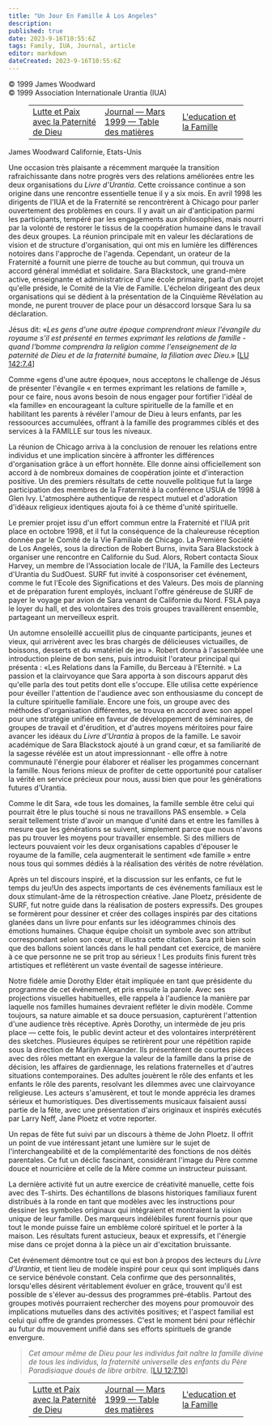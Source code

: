 ```yaml
---
title: "Un Jour En Famille À Los Angeles"
description: 
published: true
date: 2023-9-16T10:55:6Z
tags: Family, IUA, Journal, article
editor: markdown
dateCreated: 2023-9-16T10:55:6Z
---
```


<p class="v-card v-sheet theme--light grey lighten-3 px-2">© 1999 James Woodward<br>© 1999 Association Internationale Urantia (IUA)</p>
<figure class="table chapter-navigator">
  <table>
    <tbody>
      <tr>
        <td>
        <a href="/fr/article/Jeff_Wattles/Struggle_and_Peace_with_the_Fatherhood_of_God">
          <span class="mdi mdi-arrow-left-drop-circle"></span><span class="pl-2">Lutte et Paix avec la Paternité de Dieu</span>
        </a>
        </td>
        <td>
        <a href="/fr/index/articles_iua_journal#journal-mars-1999">
          <span class="mdi mdi-book-open-variant"></span><span class="pl-2">Journal — Mars 1999 — Table des matières</span>
        </a>
        </td>
        <td>
        <a href="/fr/article/Jerry_Prentice/Education_and_Family">
          <span class="pr-2">L'education et la Famille</span><span class="mdi mdi-arrow-right-drop-circle"></span>
        </a>
        </td>
      </tr>
    </tbody>
  </table>
</figure>


James Woodward
Californie, Etats-Unis

Une occasion très plaisante a récemment marquée la transition rafraichissante dans notre progrès vers des relations améliorées entre les deux organisations du _Livre d'Urantia_. Cette croissance continue a son origine dans une rencontre essentielle tenue il y a six mois. En avril 1998 les dirigents de l'IUA et de la Fraternité se rencontrèrent à Chicago pour parler ouvertement des problèmes en cours. Il y avait un air d'anticipation parmi les participants, tempéré par les engagements aux philosophies, mais nourri par la volonté de restorer le tissus de la coopération humaine dans le travail des deux groupes. La réunion principale mit en valeur les déclarations de vision et de structure d'organisation, qui ont mis en lumière les différences notoires dans l'approche de l'agenda. Cependant, un orateur de la Fraternité a fournit une pierre de touche au but commun, qui trouva un accord général immédiat et solidaire. Sara Blackstock, une grand-mère active, enseignante et administratrice d'une école primaire, parla d'un projet qu'elle préside, le Comité de la Vie de Famille. L'échelon dirigeant des deux organisations qui se dédient à la présentation de la Cinquième Révélation au monde, ne purent trouver de place pour un désaccord lorsque Sara lu sa déclaration.

Jésus dit: «_Les gens d'une autre époque comprendront mieux l'évangile du royaume s'il est présenté en termes exprimant les relations de famille - quand l'bomme comprendra la religion comme l'enseignement de la paternité de Dieu et de la fraternité bumaine, la filiation avec Dieu._» <a id="a41_284"></a>[[LU 142:7.4](/fr/The_Urantia_Book/142#p7_4)]

Comme «gens d'une autre époque», nous acceptons le challenge de Jésus de présenter l'évangile « en termes exprimant les relations de famille », pour ce faire, nous avons besoin de nous engager pour fortifier l'idéal de «la famille» en encourageant la culture spirituelle de la famille et en habilitant les parents à révéler l'amour de Dieu à leurs enfants, par les ressoources accumulées, offrant à la famille des programmes ciblés et des services à la FAMILLE sur tous les niveaux.

La réunion de Chicago arriva à la conclusion de renouer les relations entre individus et une implication sincère à affronter les différences d'organisation grâce à un effort honnête. Elle donne ainsi officiellement son accord à de nombreux domaines de coopération jointe et d'interaction positive. Un des premiers résultats de cette nouvelle politique fut la large participation des membres de la Fraternité à la conférence USUA de 1998 à Glen Ivy. L'atmosphère authentique de respect mutuel et d'adoration d'idéaux religieux identiques ajouta foi à ce thème d'unité spirituelle.

Le premier projet issu d'un effort commun entre la Fraternité et l'IUA prit place en octobre 1998, et il fut la conséquence de la chaleureuse réception donnée par le Comité de la Vie Familiale de Chicago. La Première Société de Los Angelés, sous la direction de Robert Burns, invita Sara Blackstock à organiser une rencontre en Californie du Sud. Alors, Robert contacta Sioux Harvey, un membre de l'Association locale de l'IUA, la Famille des Lecteurs d'Urantia du SudOuest. SURF fut invité à cosponsoriser cet événement, comme le fut l'Ecole des Significations et des Valeurs. Des mois de planning et de préparation furent employés, incluant l'offre généreuse de SURF de payer le voyage par avion de Sara venant de Californie du Nord. FSLA paya le loyer du hall, et des volontaires des trois groupes travaillèrent ensemble, partageant un merveilleux esprit.

Un automne ensoleillé accueillit plus de cinquante participants, jeunes et vieux, qui arrivèrent avec les bras chargés de délicieuses victuailles, de boissons, desserts et du «matériel de jeu ». Robert donna à l'assemblée une introduction pleine de bon sens, puis introduisit l'orateur principal qui présenta : «Les Relations dans la Famille, du Berceau à l'Eternité. » La passion et la clairvoyance que Sara apporta à son discours apparut dès qu'elle parla des tout petits dont elle s'occupe. Elle utilisa cette expérience pour éveiller l'attention de l'audience avec son enthousiasme du concept de la culture spirituelle familiale. Encore une fois, un groupe avec des méthodes d'organisation différentes, se trouva en accord avec son appel pour une stratégie unifiée en faveur de développement de séminaires, de groupes de travail et d'érudition, et d'autres moyens méritoires pour faire avancer les idéaux du _Livre d'Urantia_ à propos de la famille. Le savoir académique de Sara Blackstock ajouté à un grand cœur, et sa familiarité de la sagesse révélée est un atout impressionnant - elle offre à notre communauté l'énergie pour élaborer et réaliser les progammes concernant la famille. Nous ferions mieux de profiter de cette opportunité pour cataliser la vérité en service précieux pour nous, aussi bien que pour les générations futures d'Urantia.

Comme le dit Sara, «de tous les domaines, la famille semble être celui qui pourrait être le plus touché si nous ne travaillons PAS ensemble. » Cela serait tellement triste d'avoir un manque d'unité dans et entre les familles à mesure que les générations se suivent, simplement parce que nous n'avons pas pu trouver les moyens pour travailler ensemble. Si des milliers de lecteurs pouvaient voir les deux organisations capables d'épouser le royaume de la famille, cela augmenterait le sentiment «de famille » entre nous tous qui sommes dédiés à la réalisation des vérités de notre révélation.

Après un tel discours inspiré, et la discussion sur les enfants, ce fut le temps du jeu!Un des aspects importants de ces événements familiaux est le doux stimulant-âme de la rétrospection créative. Jane Ploetz, présidente de SURF, fut notre guide dans la réalisation de posters expressifs. Des groupes se formèrent pour dessiner et créer des collages inspirés par des citations glanées dans un livre pour enfants sur les idéogrammes chinois des émotions humaines. Chaque équipe choisit un symbole avec son attribut correspondant selon son cœur, et illustra cette citation. Sara prit bien soin que des ballons soient lancés dans le hall pendant cet exercice, de manière à ce que personne ne se prit trop au sérieux ! Les produits finis furent très artistiques et reflétèrent un vaste éventail de sagesse intérieure.

Notre fidèle amie Dorothy Elder était impliquée en tant que présidente du programme de cet événement, et pris ensuite la parole. Avec ses projections visuelles habituelles, elle rappela à l'audience la manière par laquelle nos familles humaines devraient refléter le divin modèle. Comme toujours, sa nature aimable et sa douce persuasion, capturèrent l'attention d'une audience très réceptive. Après Dorothy, un intermède de jeu pris place — cette fois, le public devint acteur et des volontaires interprétèrent des sketches. Plusieures équipes se retirèrent pour une répétition rapide sous la direction de Marilyn Alexander. Ils présentèrent de courtes pièces avec des rôles mettant en exergue la valeur de la famille dans la prise de décision, les affaires de gardiennage, les relations fraternelles et d'autres situations contemporaines. Des adultes jouèrent le rôle des enfants et les enfants le rôle des parents, resolvant les dilemmes avec une clairvoyance religieuse. Les acteurs s'amusèrent, et tout le monde apprécia les drames sérieux et humoristiques. Des divertissements musicaux faisaient aussi partie de la fête, avec une présentation d'airs originaux et inspirés exécutés par Larry Neff, Jane Ploetz et votre reporter.

Un repas de fête fut suivi par un discours à thème de John Ploetz. Il offrit un point de vue intéressant jetant une lumière sur le sujet de l'interchangeabilité et de la complémentarité des fonctions de nos déités parentales. Ce fut un déclic fascinant, considérant l'image du Père comme douce et nourricière et celle de la Mère comme un instructeur puissant.

La dernière activité fut un autre exercice de créativité manuelle, cette fois avec des T-shirts. Des échantillons de blasons historiques familiaux furent distribués à la ronde en tant que modèles avec les instructions pour dessiner les symboles originaux qui intégraient et montraient la vision unique de leur famille. Des marqueurs indélébiles furent fournis pour que tout le monde puisse faire un emblème coloré spirituel et le porter à la maison. Les résultats furent astucieux, beaux et expressifs, et l'énergie mise dans ce projet donna à la pièce un air d'excitation bruissante.

Cet événement démontre tout ce qui est bon à propos des lecteurs du _Livre d'Urantia_, et tient lieu de modèle inspiré pour ceux qui sont impliqués dans ce service bénévole constant. Cela confirme que des personnalités, lorsqu'elles désirent véritablement évoluer en grâce, trouvent qu'il est possible de s'élever au-dessus des programmes pré-établis. Partout des groupes motivés pourraient rechercher des moyens pour promouvoir des implications mutuelles dans des activités positives; et l'aspect familial est celui qui offre de grandes promesses. C'est le moment béni pour réfléchir au futur du mouvement unifié dans ses efforts spirituels de grande envergure.

> _Cet amour même de Dieu pour les individus fait naître la famille divine de tous les individus, la fraternité universelle des enfants du Père Paradisiaque doués de libre arbitre._ <a id="a63_182"></a>[[LU 12:7.10](/fr/The_Urantia_Book/12#p7_10)]

<figure class="table chapter-navigator">
  <table>
    <tbody>
      <tr>
        <td>
        <a href="/fr/article/Jeff_Wattles/Struggle_and_Peace_with_the_Fatherhood_of_God">
          <span class="mdi mdi-arrow-left-drop-circle"></span><span class="pl-2">Lutte et Paix avec la Paternité de Dieu</span>
        </a>
        </td>
        <td>
        <a href="/fr/index/articles_iua_journal#journal-mars-1999">
          <span class="mdi mdi-book-open-variant"></span><span class="pl-2">Journal — Mars 1999 — Table des matières</span>
        </a>
        </td>
        <td>
        <a href="/fr/article/Jerry_Prentice/Education_and_Family">
          <span class="pr-2">L'education et la Famille</span><span class="mdi mdi-arrow-right-drop-circle"></span>
        </a>
        </td>
      </tr>
    </tbody>
  </table>
</figure>
